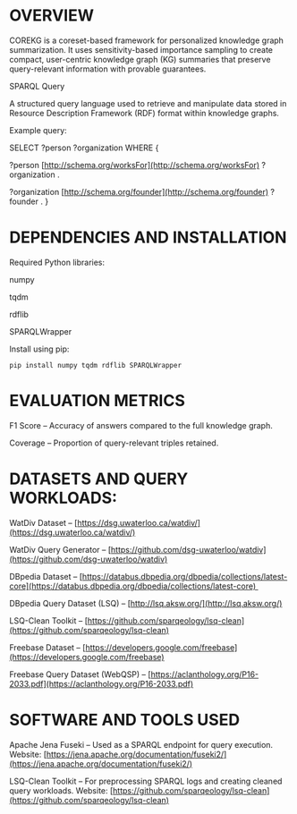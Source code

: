 # **OVERVIEW**

COREKG is a coreset-based framework for personalized knowledge graph summarization.
It uses sensitivity-based importance sampling to create compact, user-centric knowledge graph (KG) summaries that preserve query-relevant information with provable guarantees.

  
SPARQL Query

A structured query language used to retrieve and manipulate data stored in Resource Description Framework (RDF) format within knowledge graphs.

Example query:

SELECT ?person ?organization
WHERE {

?person [http://schema.org/worksFor](http://schema.org/worksFor) ?organization .

?organization [http://schema.org/founder](http://schema.org/founder) ?founder .
}

  
# **DEPENDENCIES AND INSTALLATION**

Required Python libraries:

numpy

tqdm

rdflib

SPARQLWrapper

Install using pip:

```
pip install numpy tqdm rdflib SPARQLWrapper
```

# **EVALUATION METRICS**

F1 Score – Accuracy of answers compared to the full knowledge graph.

Coverage – Proportion of query-relevant triples retained.

# **DATASETS AND QUERY WORKLOADS:**

WatDiv Dataset – [https://dsg.uwaterloo.ca/watdiv/](https://dsg.uwaterloo.ca/watdiv/)

WatDiv Query Generator – [https://github.com/dsg-uwaterloo/watdiv](https://github.com/dsg-uwaterloo/watdiv)

DBpedia Dataset – [https://databus.dbpedia.org/dbpedia/collections/latest-core](https://databus.dbpedia.org/dbpedia/collections/latest-core) 

DBpedia Query Dataset (LSQ) – [http://lsq.aksw.org/](http://lsq.aksw.org/) 

LSQ-Clean Toolkit – [https://github.com/sparqeology/lsq-clean](https://github.com/sparqeology/lsq-clean) 

Freebase Dataset – [https://developers.google.com/freebase](https://developers.google.com/freebase)

Freebase Query Dataset (WebQSP) – [https://aclanthology.org/P16-2033.pdf](https://aclanthology.org/P16-2033.pdf)

# **SOFTWARE AND TOOLS USED**

Apache Jena Fuseki – Used as a SPARQL endpoint for query execution. Website: [https://jena.apache.org/documentation/fuseki2/](https://jena.apache.org/documentation/fuseki2/)

LSQ-Clean Toolkit – For preprocessing SPARQL logs and creating cleaned query workloads.
Website: [https://github.com/sparqeology/lsq-clean](https://github.com/sparqeology/lsq-clean)
